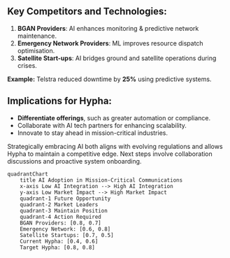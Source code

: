 
## Key Competitors and Technologies:

1. **BGAN Providers**: AI enhances monitoring & predictive network maintenance.
2. **Emergency Network Providers**: ML improves resource dispatch optimisation.
3. **Satellite Start-ups**: AI bridges ground and satellite operations during crises.

**Example:** Telstra reduced downtime by **25%** using predictive systems.

## Implications for Hypha:

- **Differentiate offerings**, such as greater automation or compliance.
- Collaborate with AI tech partners for enhancing scalability.
- Innovate to stay ahead in mission-critical industries.

Strategically embracing AI both aligns with evolving regulations and allows Hypha to maintain a competitive edge. Next steps involve collaboration discussions and proactive system onboarding.



```mermaid
quadrantChart
    title AI Adoption in Mission-Critical Communications
    x-axis Low AI Integration --> High AI Integration
    y-axis Low Market Impact --> High Market Impact
    quadrant-1 Future Opportunity
    quadrant-2 Market Leaders
    quadrant-3 Maintain Position
    quadrant-4 Action Required
    BGAN Providers: [0.8, 0.7]
    Emergency Network: [0.6, 0.8]
    Satellite Startups: [0.7, 0.5]
    Current Hypha: [0.4, 0.6]
    Target Hypha: [0.8, 0.8]
```
